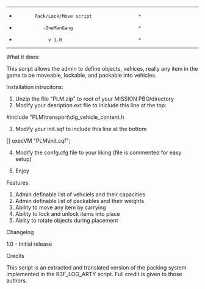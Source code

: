 ****************************************************
*            Pack/Lock/Move script                 *
*				-OneManGang                        *
*                 v 1.0                            *
****************************************************

What it does:

This script allows the admin to define objects, vehices, really any item in the game to be moveable, lockable, and packable into vehicles.


Installation intrucitons:
1. Unzip the file "PLM.zip" to root of your MISSION PBO/directory
2. Modify your desription.ext file to inlclude this line at the top:

#include "PLM\transport\dlg_vehicle_content.h


3. Modify your init.sqf to include this line at the bottom

[] execVM "PLM\init.sqf";

4. Modify the confg.cfg file to your liking (file is commented for easy setup)

5. Enjoy



Features:
1. Admin definable list of vehciels and their capacities
2. Admin definable list of packables and their weights
3. Ability to move any item by carrying 
4. Ability to lock and unlock items into place
5. Ablity to rotate objects during placement


Changelog

1.0 - Initial release


Credits

This script is an extracted and translated version of the packing system implemented in the R3F_LOG_ARTY script.  Full credit is given to those authors.
